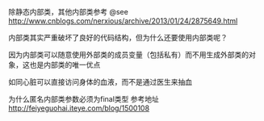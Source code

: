 
除静态内部类，其他内部类参考 @see http://www.cnblogs.com/nerxious/archive/2013/01/24/2875649.html

内部类其实严重破坏了良好的代码结构，但为什么还要使用内部类呢？

因为内部类可以随意使用外部类的成员变量（包括私有）而不用生成外部类的对象，这也是内部类的唯一优点

如同心脏可以直接访问身体的血液，而不是通过医生来抽血





 为什么匿名内部类参数必须为final类型
 参考地址 http://feiyeguohai.iteye.com/blog/1500108  
    
    
    
